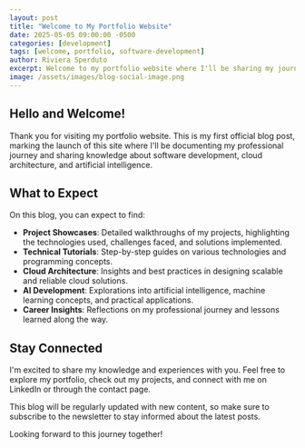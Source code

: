 ```yaml
---
layout: post
title: "Welcome to My Portfolio Website"
date: 2025-05-05 09:00:00 -0500
categories: [development]
tags: [welcome, portfolio, software-development]
author: Riviera Sperduto
excerpt: Welcome to my portfolio website where I'll be sharing my journey, projects, and insights about software development, cloud architecture, and AI.
image: /assets/images/blog-social-image.png
---
```


## Hello and Welcome!

Thank you for visiting my portfolio website. This is my first official blog post, marking the launch of this site where I'll be documenting my professional journey and sharing knowledge about software development, cloud architecture, and artificial intelligence.

## What to Expect

On this blog, you can expect to find:

- **Project Showcases**: Detailed walkthroughs of my projects, highlighting the technologies used, challenges faced, and solutions implemented.
- **Technical Tutorials**: Step-by-step guides on various technologies and programming concepts.
- **Cloud Architecture**: Insights and best practices in designing scalable and reliable cloud solutions.
- **AI Development**: Explorations into artificial intelligence, machine learning concepts, and practical applications.
- **Career Insights**: Reflections on my professional journey and lessons learned along the way.

## Stay Connected

I'm excited to share my knowledge and experiences with you. Feel free to explore my portfolio, check out my projects, and connect with me on LinkedIn or through the contact page.

This blog will be regularly updated with new content, so make sure to subscribe to the newsletter to stay informed about the latest posts.

Looking forward to this journey together! 